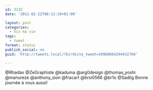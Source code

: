 ```yaml
---
id: 3135
date: '2011-02-22T08:12:19+01:00'

layout: post
categories:
  - Vis ma vie
tags:
  - tweet
format: status
publish_social: no
guid: 'http://tweets.local/?birdsite_tweet=39960664294432768'

---
```


@Rhadax @ZeGraphiste @kaduma @arg0design @thomas\_yoshi @manureze @anthony\_sion @fracart @brsi0566 @br1o @Sadlig Bonne journée à vous aussi!